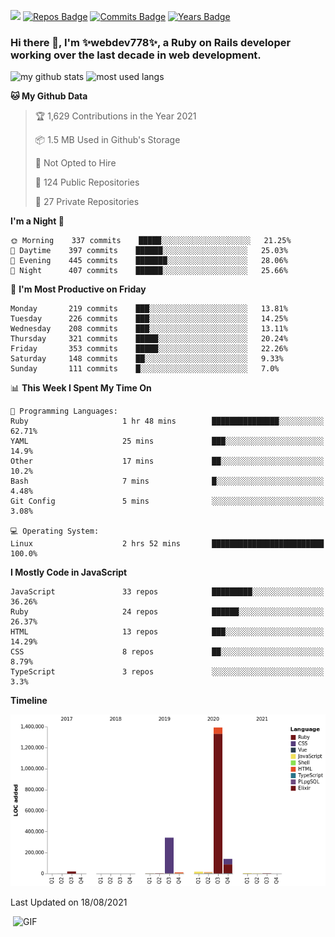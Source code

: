 ![](https://visitor-badge.glitch.me/badge?page_id=webdev778.webdev778)
[![Repos Badge](https://badges.pufler.dev/repos/webdev778)](https://badges.pufler.dev)
[![Commits Badge](https://badges.pufler.dev/commits/monthly/webdev778)](https://badges.pufler.dev)
[![Years Badge](https://badges.pufler.dev/years/webdev778)](https://badges.pufler.dev)
### Hi there 👋, I'm ✨webdev778✨, a Ruby on Rails developer working over the last decade in web development.


![my github stats](https://github-readme-stats.vercel.app/api?username=webdev778&show_icons=true&theme=tokyonight&line_height=27)
![most used langs](https://github-readme-stats.vercel.app/api/top-langs/?username=webdev778&hide=css,html&theme=tokyonight)

<!--START_SECTION:waka-->
**🐱 My Github Data** 

> 🏆 1,629 Contributions in the Year 2021
 > 
> 📦 1.5 MB Used in Github's Storage 
 > 
> 🚫 Not Opted to Hire
 > 
> 📜 124 Public Repositories 
 > 
> 🔑 27 Private Repositories  
 > 
**I'm a Night 🦉** 

```text
🌞 Morning    337 commits    █████░░░░░░░░░░░░░░░░░░░░   21.25% 
🌆 Daytime    397 commits    ██████░░░░░░░░░░░░░░░░░░░   25.03% 
🌃 Evening    445 commits    ███████░░░░░░░░░░░░░░░░░░   28.06% 
🌙 Night      407 commits    ██████░░░░░░░░░░░░░░░░░░░   25.66%

```
📅 **I'm Most Productive on Friday** 

```text
Monday       219 commits    ███░░░░░░░░░░░░░░░░░░░░░░   13.81% 
Tuesday      226 commits    ███░░░░░░░░░░░░░░░░░░░░░░   14.25% 
Wednesday    208 commits    ███░░░░░░░░░░░░░░░░░░░░░░   13.11% 
Thursday     321 commits    █████░░░░░░░░░░░░░░░░░░░░   20.24% 
Friday       353 commits    █████░░░░░░░░░░░░░░░░░░░░   22.26% 
Saturday     148 commits    ██░░░░░░░░░░░░░░░░░░░░░░░   9.33% 
Sunday       111 commits    █░░░░░░░░░░░░░░░░░░░░░░░░   7.0%

```


📊 **This Week I Spent My Time On** 

```text
💬 Programming Languages: 
Ruby                     1 hr 48 mins        ███████████████░░░░░░░░░░   62.71% 
YAML                     25 mins             ███░░░░░░░░░░░░░░░░░░░░░░   14.9% 
Other                    17 mins             ██░░░░░░░░░░░░░░░░░░░░░░░   10.2% 
Bash                     7 mins              █░░░░░░░░░░░░░░░░░░░░░░░░   4.48% 
Git Config               5 mins              ░░░░░░░░░░░░░░░░░░░░░░░░░   3.08%

💻 Operating System: 
Linux                    2 hrs 52 mins       █████████████████████████   100.0%

```

**I Mostly Code in JavaScript** 

```text
JavaScript               33 repos            █████████░░░░░░░░░░░░░░░░   36.26% 
Ruby                     24 repos            ██████░░░░░░░░░░░░░░░░░░░   26.37% 
HTML                     13 repos            ███░░░░░░░░░░░░░░░░░░░░░░   14.29% 
CSS                      8 repos             ██░░░░░░░░░░░░░░░░░░░░░░░   8.79% 
TypeScript               3 repos             ░░░░░░░░░░░░░░░░░░░░░░░░░   3.3%

```


**Timeline**

![Chart not found](https://raw.githubusercontent.com/webdev778/webdev778/master/charts/bar_graph.png) 


 Last Updated on 18/08/2021
<!--END_SECTION:waka-->

<img align="right" alt="GIF" src="https://github.com/webdev778/webdev778/blob/main/code.gif?raw=true" width="500" height="320" />

<!--
**webdev778/webdev778** is a ✨ _special_ ✨ repository because its `README.md` (this file) appears on your GitHub profile.

Here are some ideas to get you started:

- 🔭 I’m currently working on ...
- 🌱 I’m currently learning ...
- 👯 I’m looking to collaborate on ...
- 🤔 I’m looking for help with ...
- 💬 Ask me about ...
- 📫 How to reach me: ...
- 😄 Pronouns: ...
- ⚡ Fun fact: ...
-->
